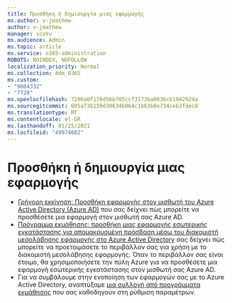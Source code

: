 ```yaml
---
title: Προσθήκη ή δημιουργία μιας εφαρμογής
ms.author: v-jmathew
author: v-jmathew
manager: scotv
ms.audience: Admin
ms.topic: article
ms.service: o365-administration
ROBOTS: NOINDEX, NOFOLLOW
localization_priority: Normal
ms.collection: Adm_O365
ms.custom:
- "9004332"
- "7728"
ms.openlocfilehash: 7296a0f170d56b705ccf3173ba0636cb1942924a
ms.sourcegitcommit: 605a73b159d30634b064c1b63b0e734ceb3fdec8
ms.translationtype: MT
ms.contentlocale: el-GR
ms.lasthandoff: 01/25/2021
ms.locfileid: "49974602"
---
```

# <a name="adding-or-creating-an-application"></a>Προσθήκη ή δημιουργία μιας εφαρμογής

- [Γρήγορη εκκίνηση: Προσθήκη εφαρμογής στον μισθωτή του Azure Active Directory (Azure AD)](https://docs.microsoft.com/azure/active-directory/manage-apps/add-application-portal) που σας δείχνει πώς μπορείτε να προσθέσετε μια εφαρμογή στον μισθωτή σας Azure AD.
- [Πρόγραμμα εκμάθησης: προσθήκη μιας εφαρμογής εσωτερικής εγκατάστασης για απομακρυσμένη πρόσβαση μέσω του διακομιστή μεσολάβησης εφαρμογής στο Azure Active Directory](https://docs.microsoft.com/azure/active-directory/manage-apps/application-proxy-add-on-premises-application) σας δείχνει πώς μπορείτε να προετοιμάσετε το περιβάλλον σας για χρήση με το διακομιστή μεσολάβησης εφαρμογής. Όταν το περιβάλλον σας είναι έτοιμο, θα χρησιμοποιήσετε την πύλη Azure για να προσθέσετε μια εφαρμογή εσωτερικής εγκατάστασης στον μισθωτή σας Azure AD.
- Για να συμβάλουμε στην ενοποίηση των εφαρμογών σας με το Azure Active Directory, αναπτύξαμε [μια συλλογή από προγράμματα εκμάθησης](https://docs.microsoft.com/azure/active-directory/saas-apps/tutorial-list) που σας καθοδηγούν στη ρύθμιση παραμέτρων.
